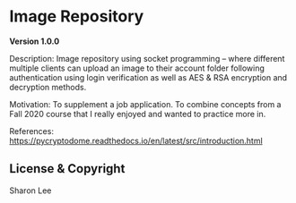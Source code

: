 # Image Repository

**Version 1.0.0**

Description: Image repository using socket programming – where different multiple clients can upload an image to their account folder following authentication using login verification as well as AES & RSA encryption and decryption methods.

Motivation: To supplement a job application. To combine concepts from a Fall 2020 course that I really enjoyed and wanted to practice more in.

References: https://pycryptodome.readthedocs.io/en/latest/src/introduction.html

## License & Copyright
Sharon Lee
